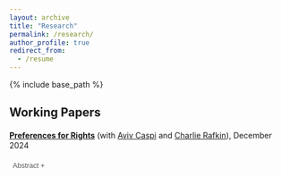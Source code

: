 ```yaml
---
layout: archive
title: "Research"
permalink: /research/
author_profile: true
redirect_from:
  - /resume
---
```


{% include base_path %}

## Working Papers

<style>
  .paper{margin:1.25rem 0 2rem;}
  .paper-title{margin:0 0 .2em 0; line-height:1.25;}
  .paper-meta{font-size:.95em; margin:0 0 .1em 0;}
  .paper-id{font-size:.9em; color:#777; margin:0;}
  .paper-id a{color:#777; text-decoration:none;}
  .abs-btn{font-size:.9em; padding:2px 6px; margin:.35em 0 0 0; background:none; border:none; color:#555; cursor:pointer; font-weight:500;}
  .abs-btn:hover{text-decoration:underline;}
  .abstract{display:none; margin:.5em 0 0 1rem; font-size:.9em;}
</style>

<div class="paper">
  <p class="paper-title">
    <a href="/files/cgr_rights.pdf"><strong>Preferences for Rights</strong></a>
    (with <a href="https://sites.google.com/view/avivcaspi/home">Aviv Caspi</a> and
    <a href="https://www.charlierafkin.com/">Charlie Rafkin</a>), December 2024
  </p>

  <button id="btn-abs1" class="abs-btn"
          onclick="toggleAbstract('abs1','btn-abs1')">Abstract +</button>
  <div id="abs1" class="abstract">
    Political debates often invoke “rights” to justify public transfers (e.g., the right to health care), whereas economists use welfarist frameworks which evaluate transfers’ impacts based on how they affect people’s utility. We conduct real-stakes online experiments that isolate non-welfarist from welfarist motives, and find sizable non-welfarist preferences to provide health care and legal aid to the indigent. 73% of participants make choices which are incompatible with welfarism. Non-welfarist concerns are weaker but still pervasive with neutral comparison goods. Additional experiments highlight drivers of non-welfarist motives and a key policy implication: non-welfarist concerns make Social Welfare Functions less progressive.
  </div>
</div>




<script>
function toggleAbstract(divId, btnId) {
  var x = document.getElementById(divId);
  var btn = document.getElementById(btnId);
  if (x.style.display === "none") {
    x.style.display = "block";
    btn.textContent = "Abstract –";
  } else {
    x.style.display = "none";
    btn.textContent = "Abstract +";
  }
}
</script>
